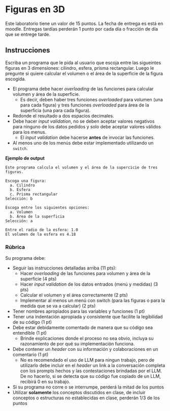 # Figuras en 3D

Este laboratorio tiene un valor de 15 puntos. La fecha de entrega es está en moodle. Entregas tardías perderán 1 punto por cada día o fracción de día que se entrege tarde.  

## Instrucciones

Escriba un programa que le pida al usuario que escoja entre las sigueintes figuras en 3 dimensiones: cilindro, esfera, prisma rectangular. Luego le pregunte si quiere calcular el volumen o el área de la superficie de la figura escogida. 

- El programa debe hacer *overloading* de las funciones para calcular volumen y área de la superficie. 
  - Es decir, deben haber tres funciones *overloaded* para volumen (una para cada figura) y tres funciones *overloaded* para área de la superficia (una para cada figura). 
- Redonde el resultado a dos espacios decimales. 
- Debe hacer *input validation*, no se deben aceptar valores negativos para ninguno de los datos pedidos y solo debe aceptar valores válidos para los menus. 
  - El *input validation* debe hacerse **antes** de invocar las funciones. 
- Al menos uno de los menús debe estar implementado utilizando un `switch`. 

**Ejemplo de output**

```
Este programa calcula el volumen y el área de la supercicie de tres figuras. 

Escoga una figura:
  a. Cilindro
  b. Esfera
  c. Prisma rectangular
Selección: b

Escoga entre los siguientes opciones:
  a. Volumen
  b. Área de la superficia
Selección: a

Entre el radio de la esfera: 1.0
El volumen de la esfera es 4.18
```

### Rúbrica

Su programa debe:

- Seguir las instrucciones detalladas arriba (11 pts):
  - Hacer *overloading* de las funciones para volumen y área de la superficie (4 pts)
  - Hacer *input validation* de los datos entrados (menú y medidas) (3 pts)
  - Calcular el volumen y el área correctamente (2 pts)
  - Implementar al menos un menú con switch (para las figuras o para la medida que se va a calcular) (2 pts)
- Tener nombres apropiados para las variables y funciones (1 pt)
- Tener una indentación apropiada y consistente que facilite la legibilidad de su código (1 pt)
- Debe estar debidamente comentado de manera que su código sea entendible (1 pt)
  - Brinde explicaciones donde el proceso no sea obvio, incluya su razonamiento de por qué su implementación funciona.
- Debe contener un *header* con su información y colaboraciones en un comentario (1 pt)
  - No es recomendado el uso de LLM para ningun trabajo, pero de utilizarlo debe incluir en el *header* un link a la conversación completa con los prompts hechos y las contestaciones brindadas por el LLM. De no hacerlo, si se detecta que su código fue copiado de un LLM, recibirá 0 en su trabajo.
- Si su programa no corre o se interrumpe, perderá la mitad de los puntos
- Utilizar **solamente** los conceptos discutidos en clase, de incluir conceptos o estructuras no establecidas en clase, perderán 1/3 de los puntos
